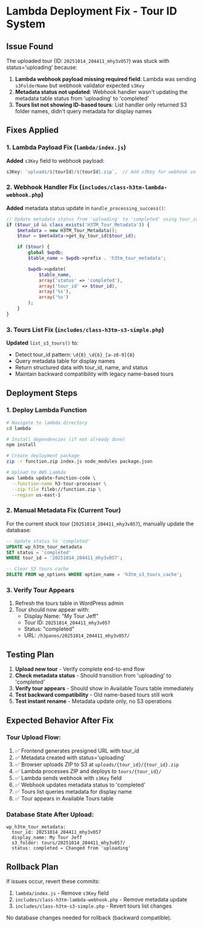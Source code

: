 # Lambda Deployment Fix - Tour ID System

## Issue Found

The uploaded tour (ID: `20251014_204411_mhy3v057`) was stuck with status='uploading' because:

1. **Lambda webhook payload missing required field**: Lambda was sending `s3FolderName` but webhook validator expected `s3Key`
2. **Metadata status not updated**: Webhook handler wasn't updating the metadata table status from 'uploading' to 'completed'
3. **Tours list not showing ID-based tours**: List handler only returned S3 folder names, didn't query metadata for display names

## Fixes Applied

### 1. Lambda Payload Fix (`lambda/index.js`)
**Added** `s3Key` field to webhook payload:
```javascript
s3Key: `uploads/${tourId}/${tourId}.zip`,  // Add s3Key for webhook validation
```

### 2. Webhook Handler Fix (`includes/class-h3tm-lambda-webhook.php`)
**Added** metadata status update in `handle_processing_success()`:
```php
// Update metadata status from 'uploading' to 'completed' using tour_id
if ($tour_id && class_exists('H3TM_Tour_Metadata')) {
    $metadata = new H3TM_Tour_Metadata();
    $tour = $metadata->get_by_tour_id($tour_id);

    if ($tour) {
        global $wpdb;
        $table_name = $wpdb->prefix . 'h3tm_tour_metadata';

        $wpdb->update(
            $table_name,
            array('status' => 'completed'),
            array('tour_id' => $tour_id),
            array('%s'),
            array('%s')
        );
    }
}
```

### 3. Tours List Fix (`includes/class-h3tm-s3-simple.php`)
**Updated** `list_s3_tours()` to:
- Detect tour_id pattern: `\d{8}_\d{6}_[a-z0-9]{8}`
- Query metadata table for display names
- Return structured data with tour_id, name, and status
- Maintain backward compatibility with legacy name-based tours

## Deployment Steps

### 1. Deploy Lambda Function
```bash
# Navigate to lambda directory
cd lambda

# Install dependencies (if not already done)
npm install

# Create deployment package
zip -r function.zip index.js node_modules package.json

# Upload to AWS Lambda
aws lambda update-function-code \
  --function-name h3-tour-processor \
  --zip-file fileb://function.zip \
  --region us-east-1
```

### 2. Manual Metadata Fix (Current Tour)
For the current stuck tour (`20251014_204411_mhy3v057`), manually update the database:

```sql
-- Update status to 'completed'
UPDATE wp_h3tm_tour_metadata
SET status = 'completed'
WHERE tour_id = '20251014_204411_mhy3v057';

-- Clear S3 tours cache
DELETE FROM wp_options WHERE option_name = 'h3tm_s3_tours_cache';
```

### 3. Verify Tour Appears
1. Refresh the tours table in WordPress admin
2. Tour should now appear with:
   - Display Name: "My Tour Jeff"
   - Tour ID: `20251014_204411_mhy3v057`
   - Status: "completed"
   - URL: `/h3panos/20251014_204411_mhy3v057/`

## Testing Plan

1. **Upload new tour** - Verify complete end-to-end flow
2. **Check metadata status** - Should transition from 'uploading' to 'completed'
3. **Verify tour appears** - Should show in Available Tours table immediately
4. **Test backward compatibility** - Old name-based tours still work
5. **Test instant rename** - Metadata update only, no S3 operations

## Expected Behavior After Fix

### Tour Upload Flow:
1. ✅ Frontend generates presigned URL with tour_id
2. ✅ Metadata created with status='uploading'
3. ✅ Browser uploads ZIP to S3 at `uploads/{tour_id}/{tour_id}.zip`
4. ✅ Lambda processes ZIP and deploys to `tours/{tour_id}/`
5. ✅ Lambda sends webhook with `s3Key` field
6. ✅ Webhook updates metadata status to 'completed'
7. ✅ Tours list queries metadata for display name
8. ✅ Tour appears in Available Tours table

### Database State After Upload:
```
wp_h3tm_tour_metadata:
  tour_id: 20251014_204411_mhy3v057
  display_name: My Tour Jeff
  s3_folder: tours/20251014_204411_mhy3v057/
  status: completed ← Changed from 'uploading'
```

## Rollback Plan

If issues occur, revert these commits:
1. `lambda/index.js` - Remove `s3Key` field
2. `includes/class-h3tm-lambda-webhook.php` - Remove metadata update
3. `includes/class-h3tm-s3-simple.php` - Revert tours list changes

No database changes needed for rollback (backward compatible).
